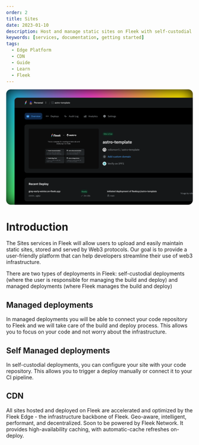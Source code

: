 ```yaml
---
order: 2
title: Sites
date: 2023-01-10
description: Host and manage static sites on Fleek with self-custodial or managed deployments. Benefit from speedy performance with the Fleek Edge.
keywords: [services, documentation, getting started]
tags:
  - Edge Platform
  - CDN
  - Guide
  - Learn
  - Fleek
---
```


![](./site-ui.png)

# Introduction

The Sites services in Fleek will allow users to upload and easily maintain static sites, stored and served by Web3 protocols. Our goal is to provide a user-friendly platform that can help developers streamline their use of web3 infrastructure.

There are two types of deployments in Fleek: self-custodial deployments (where the user is responsible for managing the build and deploy) and managed deployments (where Fleek manages the build and deploy)

## Managed deployments

In managed deployments you will be able to connect your code repository to Fleek and we will take care of the build and deploy process. This allows you to focus on your code and not worry about the infrastructure.

## Self Managed deployments

In self-custodial deployments, you can configure your site with your code repository. This allows you to trigger a deploy manually or connect it to your CI pipeline.

## CDN

All sites hosted and deployed on Fleek are accelerated and optimized by the Fleek Edge - the infrastructure backbone of Fleek. Geo-aware, intelligent, performant, and decentralized. Soon to be powered by Fleek Network. It provides high-availability caching, with automatic-cache refreshes on-deploy.
